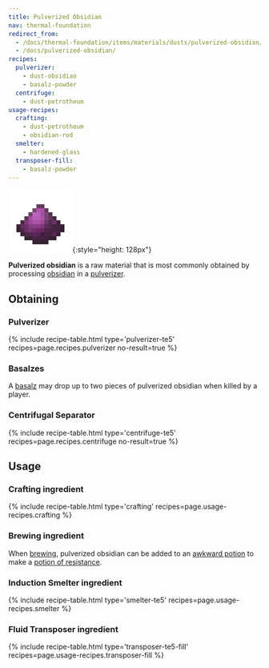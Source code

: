 ```yaml
---
title: Pulverized Obsidian
nav: thermal-foundation
redirect_from:
  - /docs/thermal-foundation/items/materials/dusts/pulverized-obsidian/
  - /docs/pulverized-obsidian/
recipes:
  pulverizer:
    - dust-obsidian
    - basalz-powder
  centrifuge:
    - dust-petrotheum
usage-recipes:
  crafting:
    - dust-petrotheum
    - obsidian-rod
  smelter:
    - hardened-glass
  transposer-fill:
    - basalz-powder
---
```


![Pulverized obsidian](/assets/images/thermal-foundation/dust-obsidian.png){:style="height: 128px"}


**Pulverized obsidian** is a raw material that is most commonly obtained by
processing [obsidian](https://minecraft.gamepedia.com/Obsidian) in a
[pulverizer](/docs/thermal-expansion/pulverizer/).


Obtaining
---------

### Pulverizer
{% include recipe-table.html type='pulverizer-te5' recipes=page.recipes.pulverizer no-result=true %}

### Basalzes
A [basalz](/docs/thermal-foundation/basalz/) may drop up to two pieces of pulverized obsidian when
killed by a player.

### Centrifugal Separator
{% include recipe-table.html type='centrifuge-te5' recipes=page.recipes.centrifuge no-result=true %}


Usage
-----

### Crafting ingredient
{% include recipe-table.html type='crafting' recipes=page.usage-recipes.crafting %}

### Brewing ingredient
When [brewing](https://minecraft.gamepedia.com/Brewing), pulverized obsidian can
be added to an [awkward
potion](https://minecraft.gamepedia.com/Potion#Base_potions) to make a [potion
of resistance](/docs/cofh-core/potions/).

### Induction Smelter ingredient
{% include recipe-table.html type='smelter-te5' recipes=page.usage-recipes.smelter %}

### Fluid Transposer ingredient
{% include recipe-table.html type='transposer-te5-fill' recipes=page.usage-recipes.transposer-fill %}
